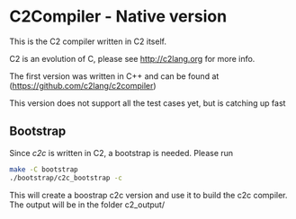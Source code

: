 
# C2Compiler - Native version

This is the C2 compiler written in C2 itself.

C2 is an evolution of C, please see http://c2lang.org for more info.

The first version was written in C++ and can be found at (https://github.com/c2lang/c2compiler)

This version does not support all the test cases yet, but is catching up fast


## Bootstrap

Since *c2c* is written in C2, a bootstrap is needed. Please run

```bash
make -C bootstrap
./bootstrap/c2c_bootstrap -c
```

This will create a boostrap c2c version and use it to build the c2c compiler.
The output will be in the folder c2_output/

